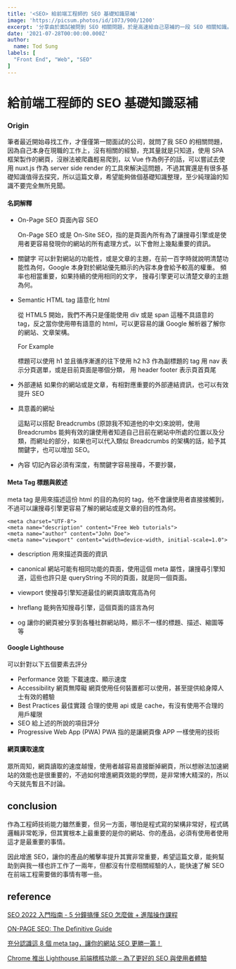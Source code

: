 ```yaml
---
title: '<SEO> 給前端工程師的 SEO 基礎知識惡補'
image: 'https://picsum.photos/id/1073/900/1200'
excerpt: '分享由於面試被問到 SEO 相關問題，於是高速給自己惡補的一段 SEO 相關知識。'
date: '2021-07-28T00:00:00.000Z'
author:
  name: Tod Sung
labels: [
  "Front End", "Web", "SEO"
]
---
```


# <SEO> 給前端工程師的 SEO 基礎知識惡補

### Origin

筆者最近開始尋找工作，才僅僅第一間面試的公司，就問了我 SEO 的相關問題，因為自己本身在現職的工作上，沒有相關的經驗，充其量就是只知道，使用 SPA 框架製作的網頁，沒辦法被爬蟲輕易爬到，以 Vue 作為例子的話，可以嘗試去使用 nuxt.js 作為 server side render 的工具來解決這問題，不過其實還是有很多基礎知識值得去探究，所以這篇文章，希望能夠做個基礎知識整理，至少純理論的知識不要完全無所見聞。

#### 名詞解釋

* On-Page SEO 頁面內容 SEO

    On-Page SEO 或是 On-Site SEO，指的是頁面內所有為了讓搜尋引擎或是使用者更容易發現你的網站的所有處理方式，以下會附上幾點重要的資訊。

* 關鍵字
    可以針對網站的功能性，或是文章的主題，在前一百字時就說明清楚功能性為何，Google 本身對於網站優先顯示的內容本身會給予較高的權重。
    頻率也相當重要，如果持續的使用相同的文字， 搜尋引擎更可以清楚文章的主題為何。

* Semantic HTML tag 語意化 html 
    
    從 HTML5 開始，我們不再只是僅能使用 div 或是 span 這種不具語意的 tag，反之當你使用帶有語意的 html，可以更容易的讓 Google 解析器了解你的網站、文章架構。

    For Example

    標題可以使用 h1 並且循序漸進的往下使用 h2 h3 作為副標題的 tag 
    用 nav 表示分頁選單，或是目前頁面是哪個分類，
    用 header footer 表示頁首頁尾

* 外部連結 
    如果你的網站或是文章，有相對應重要的外部連結資訊，也可以有效提升 SEO

* 具意義的網址 

    這點可以搭配 Breadcrumbs (原諒我不知道他的中文)來說明，使用 Breadcrumbs 能夠有效的讓使用者知道自己目前在網站中所處的位置以及分類，而網址的部分，如果也可以代入類似 Breadcrumbs 的架構的話，給予其關鍵字，也可以增加 SEO。

* 內容 
    切記內容必須有深度，有關鍵字容易搜尋，不要抄襲，


#### Meta Tag 標題與敘述

meta tag 是用來描述這份 html 的目的為何的 tag，他不會讓使用者直接接觸到，不過可以讓搜尋引擎更容易了解的網站或是文章的目的性為何。

```htmlembedded=
<meta charset="UTF-8">
<meta name="description" content="Free Web tutorials">
<meta name="author" content="John Doe">
<meta name="viewport" content="width=device-width, initial-scale=1.0">
```

*  description
用來描述頁面的資訊

* canonical
網站可能有相同功能的頁面，使用這個 meta 屬性，讓搜尋引擎知道，這些也許只是 queryString 不同的頁面，就是同一個頁面。

* viewport
使搜尋引擎知道最佳的網頁讀取寬高為何

* hreflang
能夠告知搜尋引擎，這個頁面的語言為何

* og
讓你的網頁被分享到各種社群網站時，顯示不一樣的標題、描述、縮圖等等

#### Google Lighthouse 

可以針對以下五個要素去評分
* Performance 效能
    下載速度、顯示速度
* Accessibility 網頁無障礙
    網頁使用任何裝置都可以使用，甚至提供給身障人士有效的體驗
* Best Practices 最佳實踐
    合理的使用 api 或是 cache，有沒有使用不合理的用戶權限
* SEO
    給上述的所說的項目評分
* Progressive Web App (PWA)
        PWA 指的是讓網頁像 APP 一樣使用的技術


#### 網頁讀取速度

眾所周知，網頁讀取的速度越慢，使用者越容易直接斷掉網頁，所以想辦法加速網站的效能也是很重要的，不過如何增進網頁效能的學問，是非常博大精深的，所以今天就先暫且不討論。

## conclusion

作為工程師技術能力雖然重要，但另一方面，哪怕是程式寫的架構非常好，程式碼邏輯非常乾淨，但其實根本上最重要的是你的網站、你的產品，必須有使用者使用這才是最重要的事情。

因此增進 SEO，讓你的產品的觸擊率提升其實非常重要，希望這篇文章，能夠幫助到與我一樣也許工作了一兩年，但都沒有什麼相關經驗的人，能快速了解 SEO 在前端工程需要做的事情有哪一些。

## reference

[SEO 2022 入門指南 - 5 分鐘搞懂 SEO 怎麼做 + 進階操作課程](https://seo.whoops.com.tw/what-is-seo/)

[ON-PAGE SEO: The Definitive Guide](https://backlinko.com/on-page-seo)

[充分認識這 8 個 meta tag，讓你的網站 SEO 更勝一籌！](https://ysnweb.net/2020/01/seo-guide/html-meta-tag-seo/)

[Chrome 推出 Lighthouse 前端稽核功能 – 為了更好的 SEO 與使用者體驗](https://www.astralweb.com.tw/google-lighthouse-for-front-end-audits-to-imporve-better-seo-and-user-experience/)